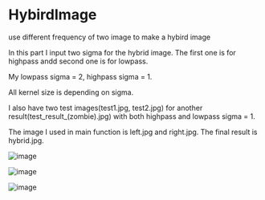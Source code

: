 # HybirdImage
use different frequency of two image to make a hybird image

In this part I input two sigma for the hybrid image. The first one is for highpass andd second one is for lowpass.

My lowpass sigma = 2, highpass sigma = 1.

All kernel size is depending on sigma.

I also have two test images(test1.jpg, test2.jpg) for another result(test_result_(zombie).jpg) with both highpass and lowpass sigma = 1.

The image I used in main function is left.jpg and right.jpg. The final result is hybrid.jpg.

![image](https://github.com/strollingorange/HybirdImage/raw/master/left.jpg)

![image](https://github.com/strollingorange/HybirdImage/raw/master/right.jpg)

![image](https://github.com/strollingorange/HybirdImage/raw/master/hybird.png)
